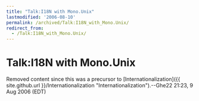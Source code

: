 ```yaml
---
title: "Talk:I18N with Mono.Unix"
lastmodified: '2006-08-10'
permalink: /archived/Talk:I18N_with_Mono.Unix/
redirect_from:
  - /Talk:I18N_with_Mono.Unix/
---
```


Talk:I18N with Mono.Unix
========================

Removed content since this was a precursor to [Internationalization]({{ site.github.url }}/Internationalization "Internationalization").--Ghe22 21:23, 9 Aug 2006 (EDT)

